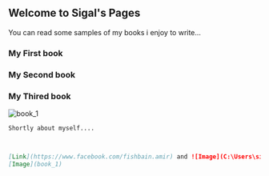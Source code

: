 ## Welcome to Sigal's Pages


You can read some samples of my books i enjoy to write... 



### My First book

### My Second book

### My Thired book
![book_1](https://user-images.githubusercontent.com/12050790/82447353-dbc0f900-9ab0-11ea-9ede-985a4741fb95.jpg)

```markdown
Shortly about myself....



[Link](https://www.facebook.com/fishbain.amir) and ![Image](C:\Users\sigalfi\Pictures\Saved Pictures\book_1)
[Image](book_1)
```
